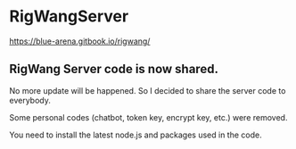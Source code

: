 # RigWangServer

https://blue-arena.gitbook.io/rigwang/

## RigWang Server code is now shared.

No more update will be happened.
So I decided to share the server code to everybody.


Some personal codes (chatbot, token key, encrypt key, etc.) were removed.

You need to install the latest node.js and packages used in the code.
